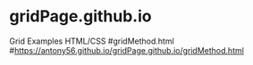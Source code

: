 # gridPage.github.io
Grid Examples HTML/CSS
#gridMethod.html
#https://antony56.github.io/gridPage.github.io/gridMethod.html
